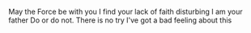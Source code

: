 May the Force be with you I find your lack of faith disturbing I am your father Do or do not. There is no try I've got a bad feeling about this
